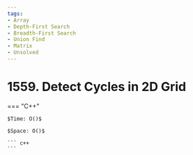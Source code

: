 ```yaml
---
tags:
- Array
- Depth-First Search
- Breadth-First Search
- Union Find
- Matrix
- Unsolved
---
```



# 1559. Detect Cycles in 2D Grid

=== "C++"

    $Time: O()$

    $Space: O()$

    ``` c++
    ```